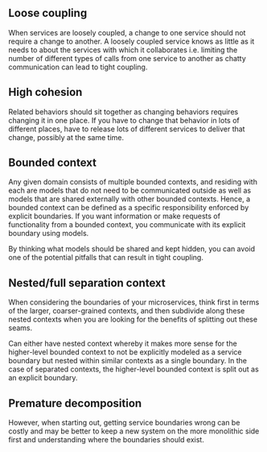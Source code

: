 ## Loose coupling

When services are loosely coupled, a change to one service should not require a change to another. A loosely coupled service knows as little as it needs to about the services with which it collaborates i.e. limiting the number of different types of calls from one service to another as chatty communication can lead to tight coupling.

## High cohesion

Related behaviors should sit together as changing behaviors requires changing it in one place. If you have to change that behavior in lots of different places, have to release lots of different services to deliver that change, possibly at the same time.

## Bounded context

Any given domain consists of multiple bounded contexts, and residing with each are models that do not need to be communicated outside as well as models that are shared externally with other bounded contexts. Hence, a bounded context can be defined as a specific responsibility enforced by explicit boundaries. If you want information or make requests of functionality from a bounded context, you communicate with its explicit boundary using models.

By thinking what models should be shared and kept hidden, you can avoid one of the potential pitfalls that can result in tight coupling.

## Nested/full separation context

When considering the boundaries of your microservices, think first in terms of the larger, coarser-grained contexts, and then subdivide along these nested contexts when you are looking for the benefits of splitting out these seams.

Can either have nested context whereby it makes more sense for the higher-level bounded context to not be explicitly modeled as a service boundary but nested within similar contexts as a single boundary. In the case of separated contexts, the higher-level bounded context is split out as an explicit boundary.

## Premature decomposition

However, when starting out, getting service boundaries wrong can be costly and may be better to keep a new system on the more monolithic side first and understanding where the boundaries should exist.
